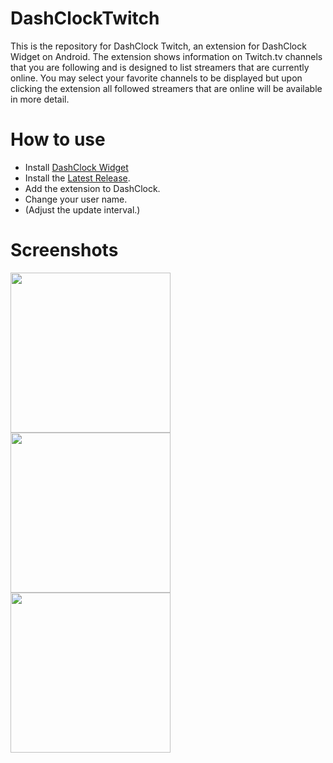 DashClockTwitch
===============

This is the repository for DashClock Twitch, an extension for DashClock Widget on Android. The extension shows information on Twitch.tv channels that you are following and is designed to list streamers that are currently online. You may select your favorite channels to be displayed but upon clicking the extension all followed streamers that are online will be available in more detail.

How to use
==========

* Install <a href="https://play.google.com/store/apps/details?id=net.nurik.roman.dashclock&hl=en">DashClock Widget</a>
* Install the <a href="https://github.com/myacxy/DashClockTwitch/releases/latest">Latest Release</a>.
* Add the extension to DashClock.
* Change your user name.
* (Adjust the update interval.)

Screenshots
===========

<img src="https://cloud.githubusercontent.com/assets/4597425/4571477/e13a6630-4f77-11e4-8897-498c4072c46b.png" width="256px"/>

<img src="https://cloud.githubusercontent.com/assets/4597425/4571470/cdb6b6c2-4f77-11e4-90c8-15979e05baf1.png" width="256px"/>

<img src="https://cloud.githubusercontent.com/assets/4597425/4571469/cdb5d874-4f77-11e4-954c-17528c4bddf0.png" width="256px"/>
